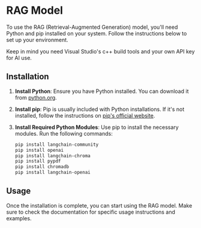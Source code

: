 # RAG Model

To use the RAG (Retrieval-Augmented Generation) model, you'll need Python and pip installed on your system. Follow the instructions below to set up your environment.

Keep in mind you need Visual Studio's c++ build tools and your own API key for AI use.

## Installation

1. **Install Python**: Ensure you have Python installed. You can download it from [python.org](https://www.python.org/).

2. **Install pip**: Pip is usually included with Python installations. If it's not installed, follow the instructions on [pip's official website](https://pip.pypa.io/en/stable/installation/).

3. **Install Required Python Modules**: Use pip to install the necessary modules. Run the following commands:

    ```bash
    pip install langchain-community
    pip install openai
    pip install langchain-chroma
    pip install pypdf
    pip install chromadb
    pip install langchain-openai
    ```


## Usage

Once the installation is complete, you can start using the RAG model. Make sure to check the documentation for specific usage instructions and examples.
